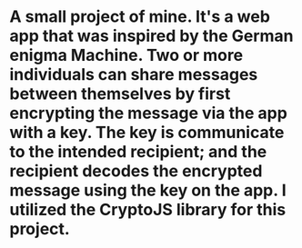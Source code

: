 # A small project of mine. It's a web app that was inspired by the German enigma Machine. Two or more individuals can share messages between themselves by first encrypting the message via the app with a key. The key is communicate to the intended recipient; and the recipient decodes the encrypted message using the key on the app. I utilized the CryptoJS library for this project.

